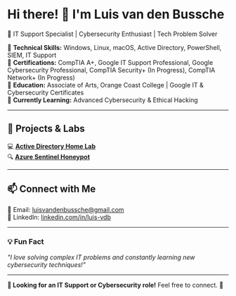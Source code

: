# Hi there! 👋 I'm Luis van den Bussche  

🚀 IT Support Specialist | Cybersecurity Enthusiast | Tech Problem Solver  

🔹 **Technical Skills:** Windows, Linux, macOS, Active Directory, PowerShell, SIEM, IT Support  
🔹 **Certifications:** CompTIA A+, Google IT Support Professional, Google Cybersecurity Professional, CompTIA Security+ (In Progress), CompTIA       Network+ (In Progress)  
🔹 **Education:** Associate of Arts, Orange Coast College | Google IT & Cybersecurity Certificates  
🔹 **Currently Learning:** Advanced Cybersecurity & Ethical Hacking  

---

## 📂 Projects & Labs  
💻 [**Active Directory Home Lab**](https://github.com/Luis-vdB/Active-Directory-Home-Lab)  
🔍 [**Azure Sentinel Honeypot**](https://github.com/Luis-vdB/Azure-Sentinel-Honeypot)  

---

## 📫 Connect with Me  
📧 Email: [luisvandenbussche@gmail.com](mailto:luisvandenbussche@gmail.com)  
💼 LinkedIn: [linkedin.com/in/luis-vdb](https://linkedin.com/in/luis-vdb)  

---

### 💡 Fun Fact  
*"I love solving complex IT problems and constantly learning new cybersecurity techniques!"*  

---

**🔎 Looking for an IT Support or Cybersecurity role!** Feel free to connect. 🚀  


<!--
**Luis-vdB/Luis-vdB** is a ✨ _special_ ✨ repository because its `README.md` (this file) appears on your GitHub profile.

Here are some ideas to get you started:

- 🔭 I’m currently working on ...
- 🌱 I’m currently learning ...
- 👯 I’m looking to collaborate on ...
- 🤔 I’m looking for help with ...
- 💬 Ask me about ...
- 📫 How to reach me: ...
- 😄 Pronouns: ...
- ⚡ Fun fact: ...
-->

